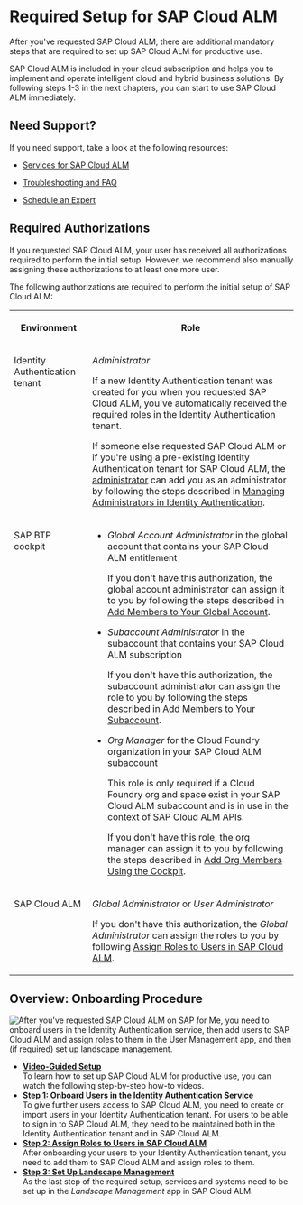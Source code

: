 <!-- loio80b2c30a8d194ae8aff496bcff057cf0 -->

# Required Setup for SAP Cloud ALM

After you've requested SAP Cloud ALM, there are additional mandatory steps that are required to set up SAP Cloud ALM for productive use.

SAP Cloud ALM is included in your cloud subscription and helps you to implement and operate intelligent cloud and hybrid business solutions. By following steps 1-3 in the next chapters, you can start to use SAP Cloud ALM immediately.



<a name="loio80b2c30a8d194ae8aff496bcff057cf0__section_e22_lj1_wxb"/>

## Need Support?

If you need support, take a look at the following resources:

-   [Services for SAP Cloud ALM](https://support.sap.com/en/alm/sap-cloud-alm/services-for-sap-cloud-alm.html)

-   [Troubleshooting and FAQ](../troubleshooting-and-faq-737bcf7.md)

-   [Schedule an Expert](https://me.sap.com/app/sae)




<a name="loio80b2c30a8d194ae8aff496bcff057cf0__section_rdm_3mt_r5b"/>

## Required Authorizations

If you requested SAP Cloud ALM, your user has received all authorizations required to perform the initial setup. However, we recommend also manually assigning these authorizations to at least one more user.

The following authorizations are required to perform the initial setup of SAP Cloud ALM:


<table>
<tr>
<th valign="top">

Environment

</th>
<th valign="top">

Role

</th>
</tr>
<tr>
<td valign="top">

Identity Authentication tenant

</td>
<td valign="top">

*Administrator*

If a new Identity Authentication tenant was created for you when you requested SAP Cloud ALM, you've automatically received the required roles in the Identity Authentication tenant.

If someone else requested SAP Cloud ALM or if you're using a pre-existing Identity Authentication tenant for SAP Cloud ALM, the [administrator](https://iamtenants.accounts.cloud.sap/) can add you as an administrator by following the steps described in [Managing Administrators in Identity Authentication](https://help.sap.com/docs/IDENTITY_AUTHENTICATION/6d6d63354d1242d185ab4830fc04feb1/786eea2e06fa4bef84d914a7c319d74c.html).

</td>
</tr>
<tr>
<td valign="top">

SAP BTP cockpit

</td>
<td valign="top">

-   *Global Account Administrator* in the global account that contains your SAP Cloud ALM entitlement

    If you don't have this authorization, the global account administrator can assign it to you by following the steps described in [Add Members to Your Global Account](https://help.sap.com/viewer/65de2977205c403bbc107264b8eccf4b/LATEST/en-US/4a0491330a164f5a873fa630c7f45f06.html).

-   *Subaccount Administrator* in the subaccount that contains your SAP Cloud ALM subscription

    If you don't have this authorization, the subaccount administrator can assign the role to you by following the steps described in [Add Members to Your Subaccount](https://help.sap.com/viewer/65de2977205c403bbc107264b8eccf4b/LATEST/en-US/1e1b7b60bb1b4764a2d4bb96bd73182d.html).

-   *Org Manager* for the Cloud Foundry organization in your SAP Cloud ALM subaccount

    This role is only required if a Cloud Foundry org and space exist in your SAP Cloud ALM subaccount and is in use in the context of SAP Cloud ALM APIs.

    If you don't have this role, the org manager can assign it to you by following the steps described in [Add Org Members Using the Cockpit](https://help.sap.com/viewer/65de2977205c403bbc107264b8eccf4b/LATEST/en-US/a4eeaf179ee646b99558f27c0bae7b3e.html).




</td>
</tr>
<tr>
<td valign="top">

SAP Cloud ALM

</td>
<td valign="top">

*Global Administrator* or *User Administrator*

If you don't have this authorization, the *Global Administrator* can assign the roles to you by following [Assign Roles to Users in SAP Cloud ALM](https://help.sap.com/docs/CloudALM/08879d094f3b4de3ac67832f4a56a6de/7304b17f3aac4ebaa24c5c6a3a8e236e.html).

</td>
</tr>
</table>



<a name="loio80b2c30a8d194ae8aff496bcff057cf0__section_hjw_gmt_r5b"/>

## Overview: Onboarding Procedure

![After you've requested SAP Cloud ALM on SAP for Me, you need to onboard
							users in the Identity Authentication service, then add users to SAP
							Cloud ALM and assign roles to them in the User Management app, and then
							(if required) set up landscape management.](images/Image_Map_Required_Setup_for_SAP_Cloud_ALM_d4f9ce5.png)

-   **[Video-Guided Setup](video-guided-setup-cd38b1f.md "To learn how to set up SAP Cloud ALM for productive use, you can watch the following
		step-by-step how-to videos.")**  
To learn how to set up SAP Cloud ALM for productive use, you can watch the following step-by-step how-to videos.
-   **[Step 1: Onboard Users in the Identity Authentication Service](step-1-onboard-users-in-the-identity-authentication-service-f2a8a8c.md "To give further users access to SAP Cloud ALM, you need to create or import users in
		your Identity Authentication tenant. For users to be able to sign in to SAP Cloud ALM, they
		need to be maintained both in the Identity Authentication tenant and in SAP Cloud
		ALM.")**  
To give further users access to SAP Cloud ALM, you need to create or import users in your Identity Authentication tenant. For users to be able to sign in to SAP Cloud ALM, they need to be maintained both in the Identity Authentication tenant and in SAP Cloud ALM.
-   **[Step 2: Assign Roles to Users in SAP Cloud ALM](step-2-assign-roles-to-users-in-sap-cloud-alm-7304b17.md "After onboarding your users to your Identity Authentication tenant, you need to add them
		to SAP Cloud ALM and assign roles to them.")**  
After onboarding your users to your Identity Authentication tenant, you need to add them to SAP Cloud ALM and assign roles to them.
-   **[Step 3: Set Up Landscape Management](step-3-set-up-landscape-management-23f1c49.md "As the last step of the required setup, services and systems need to be set up in the
			Landscape Management app in SAP Cloud ALM.")**  
As the last step of the required setup, services and systems need to be set up in the *Landscape Management* app in SAP Cloud ALM.

